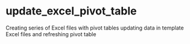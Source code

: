 # update_excel_pivot_table
Creating series of Excel files with pivot tables updating data in template Excel files and refreshing pivot table
